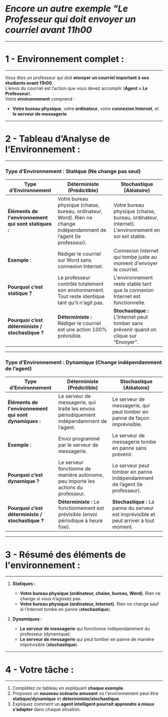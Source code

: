 # *Encore un autre exemple "Le Professeur qui doit envoyer un courriel avant 11h00*

---
# 1 - **Environnement complet :**  
---

Vous êtes un professeur qui doit **envoyer un courriel important à ses étudiants avant 11h00**.  
L’envoi du courriel est l’action que vous devez accomplir (**Agent = Le Professeur**).  
Votre **environnement** comprend :  
- **Votre bureau physique**, votre **ordinateur**, votre **connexion Internet**, et **le serveur de messagerie**.  


---
# 2 -  **Tableau d’Analyse de l’Environnement :**  
---


### **Type d’Environnement : Statique (Ne change pas seul)**  

| Type d’Environnement            | Déterministe (Prédictible)                    | Stochastique (Aléatoire)                           |
|---------------------------------|---------------------------------------------|--------------------------------------------------|
| **Éléments de l'environnement qui sont statiques :**  | Votre bureau physique (chaise, bureau, ordinateur, Word).  Rien ne change indépendamment de l’agent (le professeur).  | Votre bureau physique (chaise, bureau, ordinateur, Internet). L'environnement en soi est stable. |
| **Exemple :**                     | Rédiger le courriel sur Word sans connexion Internet.  | Connexion Internet qui tombe juste au moment d'envoyer le courriel. |
| **Pourquoi c’est statique ?**     | Le professeur contrôle totalement son environnement. Tout reste identique tant qu'il n'agit pas. | L'environnement reste stable tant que la connexion Internet est fonctionnelle. |
| **Pourquoi c’est déterministe / stochastique ?** | **Déterministe :** Rédiger le courriel est une action 100% prévisible. | **Stochastique :** L’Internet peut tomber sans prévenir quand on clique sur “Envoyer”. |

---

### **Type d’Environnement : Dynamique (Change indépendamment de l’agent)**  

| Type d’Environnement            | Déterministe (Prédictible)                | Stochastique (Aléatoire)                         |
|---------------------------------|-----------------------------------------|------------------------------------------------|
| **Éléments de l'environnement qui sont dynamiques :** | Le serveur de messagerie, qui traite les envois périodiquement indépendamment de l’agent. | Le serveur de messagerie, qui peut tomber en panne de façon imprévisible. |
| **Exemple :**                     | Envoi programmé par le serveur de messagerie. | Le serveur de messagerie tombe en panne sans prévenir. |
| **Pourquoi c’est dynamique ?**    | Le serveur fonctionne de manière autonome, peu importe les actions du professeur. | Le serveur peut tomber en panne indépendamment de l’agent (le professeur). |
| **Pourquoi c’est déterministe / stochastique ?** | **Déterministe :** Le fonctionnement est prévisible (envoi périodique à heure fixe). | **Stochastique :** La panne du serveur est imprévisible et peut arriver à tout moment. |


---
# 3 -  **Résumé des éléments de l'environnement :** 
---

1. **Statiques :**  
   - **Votre bureau physique (ordinateur, chaise, bureau, Word)**. Rien ne change si vous n’agissez pas.
   - **Votre bureau physique (ordinateur, Internet)**. Rien ne change sauf si l’Internet tombe en panne (**stochastique**).  

2. **Dynamiques :**  
   - **Le serveur de messagerie** qui fonctionne indépendamment du professeur (dynamique).  
   - **Le serveur de messagerie** qui peut tomber en panne de manière imprévisible (**stochastique**).  

---
# 4 -  **Votre tâche :**  
---

1. Complétez ce tableau en expliquant **chaque exemple**.  
2. Proposez un **nouveau scénario amusant** où l'environnement peut être **statique/dynamique** et **déterministe/stochastique**.  
3. Expliquez comment un **agent intelligent pourrait apprendre à mieux s’adapter** dans chaque situation.  

